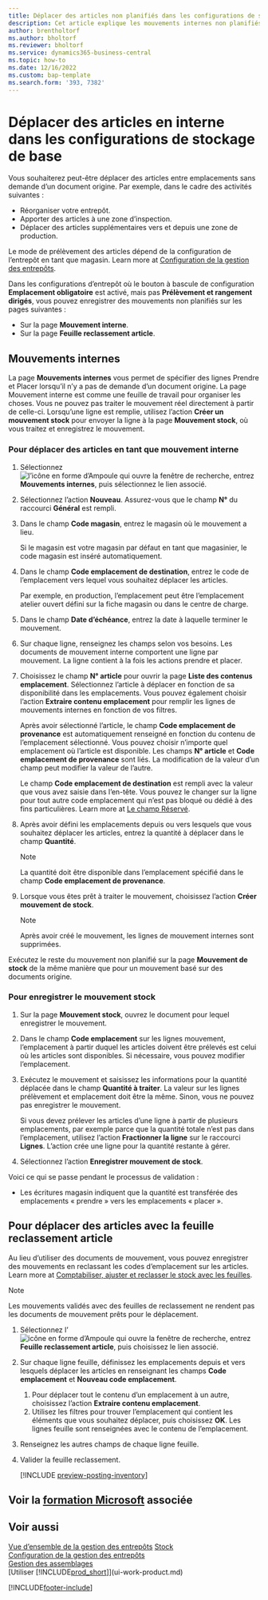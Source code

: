 ```yaml
---
title: Déplacer des articles non planifiés dans les configurations de stockage de base
description: Cet article explique les mouvements internes non planifiés entre emplacements sans demande d’un document origine.
author: brentholtorf
ms.author: bholtorf
ms.reviewer: bholtorf
ms.service: dynamics365-business-central
ms.topic: how-to
ms.date: 12/16/2022
ms.custom: bap-template
ms.search.form: '393, 7382'
---
```

# <a name="move-items-internally-in-basic-warehouse-configurations"></a>Déplacer des articles en interne dans les configurations de stockage de base

Vous souhaiterez peut-être déplacer des articles entre emplacements sans demande d’un document origine. Par exemple, dans le cadre des activités suivantes :

* Réorganiser votre entrepôt.
* Apporter des articles à une zone d’inspection.
* Déplacer des articles supplémentaires vers et depuis une zone de production. 

Le mode de prélèvement des articles dépend de la configuration de l’entrepôt en tant que magasin. Learn more at [Configuration de la gestion des entrepôts](warehouse-setup-warehouse.md).

Dans les configurations d’entrepôt où le bouton à bascule de configuration **Emplacement obligatoire** est activé, mais pas **Prélèvement et rangement dirigés**, vous pouvez enregistrer des mouvements non planifiés sur les pages suivantes :  

* Sur la page **Mouvement interne**.
* Sur la page **Feuille reclassement article**.  

## <a name="internal-movements"></a>Mouvements internes

La page **Mouvements internes** vous permet de spécifier des lignes Prendre et Placer lorsqu’il n’y a pas de demande d’un document origine. La page Mouvement interne est comme une feuille de travail pour organiser les choses. Vous ne pouvez pas traiter le mouvement réel directement à partir de celle-ci. Lorsqu’une ligne est remplie, utilisez l’action **Créer un mouvement stock** pour envoyer la ligne à la page **Mouvement stock**, où vous traitez et enregistrez le mouvement.

### <a name="to-move-items-as-an-internal-movement"></a>Pour déplacer des articles en tant que mouvement interne

1. Sélectionnez ![l’icône en forme d’Ampoule qui ouvre la fenêtre de recherche](media/ui-search/search_small.png "Dites-moi ce que vous voulez faire"), entrez **Mouvements internes**, puis sélectionnez le lien associé.  
2. Sélectionnez l’action **Nouveau**. Assurez-vous que le champ **N°** du raccourci **Général** est rempli.
3. Dans le champ **Code magasin**, entrez le magasin où le mouvement a lieu.  

    Si le magasin est votre magasin par défaut en tant que magasinier, le code magasin est inséré automatiquement.  
4. Dans le champ **Code emplacement de destination**, entrez le code de l’emplacement vers lequel vous souhaitez déplacer les articles.

    Par exemple, en production, l’emplacement peut être l’emplacement atelier ouvert défini sur la fiche magasin ou dans le centre de charge.  
5. Dans le champ **Date d’échéance**, entrez la date à laquelle terminer le mouvement.  
6. Sur chaque ligne, renseignez les champs selon vos besoins. Les documents de mouvement interne comportent une ligne par mouvement. La ligne contient à la fois les actions prendre et placer.
7. Choisissez le champ **N° article** pour ouvrir la page **Liste des contenus emplacement**. Sélectionnez l’article à déplacer en fonction de sa disponibilité dans les emplacements. Vous pouvez également choisir l’action **Extraire contenu emplacement** pour remplir les lignes de mouvements internes en fonction de vos filtres.  

    Après avoir sélectionné l’article, le champ **Code emplacement de provenance** est automatiquement renseigné en fonction du contenu de l’emplacement sélectionné. Vous pouvez choisir n’importe quel emplacement où l’article est disponible. Les champs **N° article** et **Code emplacement de provenance** sont liés. La modification de la valeur d’un champ peut modifier la valeur de l’autre.  

    Le champ **Code emplacement de destination** est rempli avec la valeur que vous avez saisie dans l’en-tête. Vous pouvez le changer sur la ligne pour tout autre code emplacement qui n’est pas bloqué ou dédié à des fins particulières. Learn more at [Le champ Réservé](warehouse-how-to-create-individual-bins.md#the-dedicated-field).  

8. Après avoir défini les emplacements depuis ou vers lesquels que vous souhaitez déplacer les articles, entrez la quantité à déplacer dans le champ **Quantité**.  

    > [!NOTE]  
    > La quantité doit être disponible dans l’emplacement spécifié dans le champ **Code emplacement de provenance**.  

9. Lorsque vous êtes prêt à traiter le mouvement, choisissez l’action **Créer mouvement de stock**.  

    > [!NOTE]  
    >  Après avoir créé le mouvement, les lignes de mouvement internes sont supprimées.  

Exécutez le reste du mouvement non planifié sur la page **Mouvement de stock** de la même manière que pour un mouvement basé sur des documents origine.

### <a name="to-record-the-inventory-movement"></a>Pour enregistrer le mouvement stock

1. Sur la page **Mouvement stock**, ouvrez le document pour lequel enregistrer le mouvement.  
2. Dans le champ **Code emplacement** sur les lignes mouvement, l’emplacement à partir duquel les articles doivent être prélevés est celui où les articles sont disponibles. Si nécessaire, vous pouvez modifier l’emplacement.
3. Exécutez le mouvement et saisissez les informations pour la quantité déplacée dans le champ **Quantité à traiter**. La valeur sur les lignes prélèvement et emplacement doit être la même. Sinon, vous ne pouvez pas enregistrer le mouvement.

    Si vous devez prélever les articles d’une ligne à partir de plusieurs emplacements, par exemple parce que la quantité totale n’est pas dans l’emplacement, utilisez l’action **Fractionner la ligne** sur le raccourci **Lignes**. L’action crée une ligne pour la quantité restante à gérer.  
4. Sélectionnez l’action **Enregistrer mouvement de stock**.  

Voici ce qui se passe pendant le processus de validation :

* Les écritures magasin indiquent que la quantité est transférée des emplacements « prendre » vers les emplacements « placer ».

## <a name="to-move-items-with-the-item-reclassification-journal"></a>Pour déplacer des articles avec la feuille reclassement article

Au lieu d’utiliser des documents de mouvement, vous pouvez enregistrer des mouvements en reclassant les codes d’emplacement sur les articles. Learn more at [Comptabiliser, ajuster et reclasser le stock avec les feuilles](inventory-how-count-adjust-reclassify.md).

> [!NOTE]  
> Les mouvements validés avec des feuilles de reclassement ne rendent pas les documents de mouvement prêts pour le déplacement.  

1. Sélectionnez l’![icône en forme d’Ampoule qui ouvre la fenêtre de recherche](media/ui-search/search_small.png "Dites-moi ce que vous voulez faire"), entrez **Feuille reclassement article**, puis choisissez le lien associé.  
2. Sur chaque ligne feuille, définissez les emplacements depuis et vers lesquels déplacer les articles en renseignant les champs **Code emplacement** et **Nouveau code emplacement**.  

    1. Pour déplacer tout le contenu d’un emplacement à un autre, choisissez l’action **Extraire contenu emplacement**.  
    2. Utilisez les filtres pour trouver l’emplacement qui contient les éléments que vous souhaitez déplacer, puis choisissez **OK**. Les lignes feuille sont renseignées avec le contenu de l’emplacement.  
3. Renseignez les autres champs de chaque ligne feuille.
4. Valider la feuille reclassement.  

    [!INCLUDE [preview-posting-inventory](includes/preview-posting-inventory.md)]

## <a name="see-related-microsoft-training"></a>Voir la [formation Microsoft](/training/modules/manage-internal-warehouse-processes/) associée

## <a name="see-also"></a>Voir aussi

[Vue d’ensemble de la gestion des entrepôts](design-details-warehouse-management.md)
[Stock](inventory-manage-inventory.md)  
[Configuration de la gestion des entrepôts](warehouse-setup-warehouse.md)  
[Gestion des assemblages](assembly-assemble-items.md)  
[Utiliser [!INCLUDE[prod_short](includes/prod_short.md)]](ui-work-product.md)


[!INCLUDE[footer-include](includes/footer-banner.md)]
